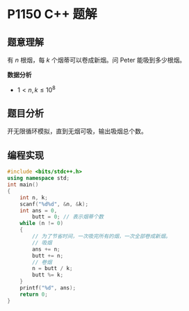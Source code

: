# P1150 C++ 题解

## 题意理解

有 $n$ 根烟，每 $k$ 个烟蒂可以卷成新烟。问 Peter 能吸到多少根烟。

**数据分析**

- $1 < n, k \leqslant 10^8$

## 题目分析

开无限循环模拟，直到无烟可吸，输出吸烟总个数。

## 编程实现

```cpp
#include <bits/stdc++.h>
using namespace std;
int main()
{
    int n, k;
    scanf("%d%d", &n, &k);
    int ans = 0, 
        butt = 0; // 表示烟蒂个数
    while (n != 0)
    {
        // 为了节省时间，一次吸完所有的烟，一次全部卷成新烟。
        // 吸烟
        ans += n;
        butt += n;
        // 卷烟
        n = butt / k;
        butt %= k;
    }
    printf("%d", ans);
    return 0;
}
```